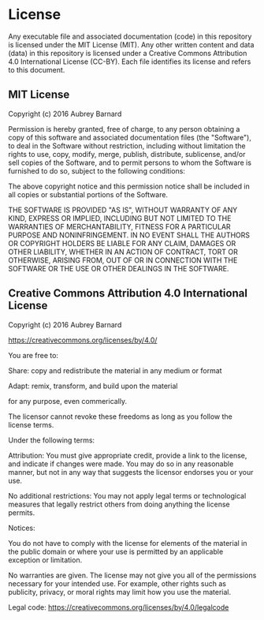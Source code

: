License
=======

Any executable file and associated documentation (code) in this
repository is licensed under the MIT License (MIT).  Any other written
content and data (data) in this repository is licensed under a Creative
Commons Attribution 4.0 International License (CC-BY).  Each file
identifies its license and refers to this document.


MIT License
-----------

Copyright (c) 2016 Aubrey Barnard

Permission is hereby granted, free of charge, to any person obtaining a
copy of this software and associated documentation files (the
"Software"), to deal in the Software without restriction, including
without limitation the rights to use, copy, modify, merge, publish,
distribute, sublicense, and/or sell copies of the Software, and to
permit persons to whom the Software is furnished to do so, subject to
the following conditions:

The above copyright notice and this permission notice shall be included
in all copies or substantial portions of the Software.

THE SOFTWARE IS PROVIDED "AS IS", WITHOUT WARRANTY OF ANY KIND, EXPRESS
OR IMPLIED, INCLUDING BUT NOT LIMITED TO THE WARRANTIES OF
MERCHANTABILITY, FITNESS FOR A PARTICULAR PURPOSE AND
NONINFRINGEMENT. IN NO EVENT SHALL THE AUTHORS OR COPYRIGHT HOLDERS BE
LIABLE FOR ANY CLAIM, DAMAGES OR OTHER LIABILITY, WHETHER IN AN ACTION
OF CONTRACT, TORT OR OTHERWISE, ARISING FROM, OUT OF OR IN CONNECTION
WITH THE SOFTWARE OR THE USE OR OTHER DEALINGS IN THE SOFTWARE.


Creative Commons Attribution 4.0 International License
------------------------------------------------------

Copyright (c) 2016 Aubrey Barnard

https://creativecommons.org/licenses/by/4.0/

You are free to:

  Share: copy and redistribute the material in any medium or format

  Adapt: remix, transform, and build upon the material

  for any purpose, even commerically.

  The licensor cannot revoke these freedoms as long as you follow the
  license terms.

Under the following terms:

  Attribution: You must give appropriate credit, provide a link to the
  license, and indicate if changes were made.  You may do so in any
  reasonable manner, but not in any way that suggests the licensor
  endorses you or your use.

  No additional restrictions: You may not apply legal terms or
  technological measures that legally restrict others from doing
  anything the license permits.

Notices:

  You do not have to comply with the license for elements of the
  material in the public domain or where your use is permitted by an
  applicable exception or limitation.

  No warranties are given.  The license may not give you all of the
  permissions necessary for your intended use.  For example, other
  rights such as publicity, privacy, or moral rights may limit how you
  use the material.

Legal code: https://creativecommons.org/licenses/by/4.0/legalcode
